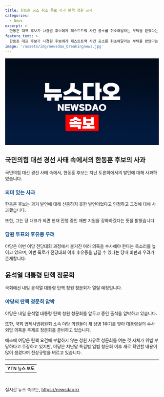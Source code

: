 ```yaml
---
title: 한동훈 공소 취소 폭로 사과 탄핵 청원 공세
categories:
  - News
excerpt: >
  한동훈 대표 후보가 나경원 후보에게 패스트트랙 사건 공소를 취소해달라는 부탁을 받았다는 발언에 대해 사과했습니다. 야당은 윤석열 대통령 탄핵 청원 청문회를 앞두고 증인 출석을 압박하고 있습니다. 한동훈 후보는 사과문을 통해 발언이 신중하지 못한 것이었고, 재판 지원을 약속하며 논란을 해소하고자 했습니다. 하지만 이에 대한 비판과 우려가 여당 내에서도 커지고 있으며, 국회에서는 윤석열 대통령 탄핵 청원 청문회가 준비되어 있습니다.
feature_text: >
  한동훈 대표 후보가 나경원 후보에게 패스트트랙 사건 공소를 취소해달라는 부탁을 받았다는 발언에 대해 사과했습니다. 야당은 윤석열 대통령 탄핵 청원 청문회를 앞두고 증인 출석을 압박하고 있습니다. 한동훈 후보는 사과문을 통해 발언이 신중하지 못한 것이었고, 재판 지원을 약속하며 논란을 해소하고자 했습니다. 하지만 이에 대한 비판과 우려가 여당 내에서도 커지고 있으며, 국회에서는 윤석열 대통령 탄핵 청원 청문회가 준비되어 있습니다.
image: '/assets/img/newsdao_breakingnews.jpg'
---
```


<p><img src="/assets/img/newsdao_breakingnews.jpg" alt="bookingtag 속보" /></p>

<h2 data-ke-size="size26">국민의힘 대선 경선 사태 속에서의 한동훈 후보의 사과</h2>

<p data-ke-size="size16">국민의힘 대선 경선 사태 속에서, 한동훈 후보는 지난 토론회에서의 발언에 대해 사과하였습니다.</p>

<h3><b><span style="color: #1a5490;">의미 있는 사과</span></b></h3>

<p data-ke-size="size16">한동훈 후보는 과거 발언에 대해 신중하지 못한 발언이었다고 인정하고 그것에 대해 사과했습니다.</p>

<p data-ke-size="size16">또한, 그는 당 대표가 되면 현재 진행 중인 재판 지원을 강화하겠다는 뜻을 밝혔습니다.</p>

<h3><b><span style="color: #1a5490;">당원 투표와 후유증 우려 </span></b></h3>

<p data-ke-size="size16">야당은 이번 여당 전당대회 과정에서 불거진 여러 의혹을 수사해야 한다는 목소리를 높이고 있으며, 이번 폭로가 전당대회 이후 후유증을 남길 수 있다는 당내 비판과 우려가 존재합니다.</p>

<h2 data-ke-size="size26">윤석열 대통령 탄핵 청문회</h2>

<p data-ke-size="size16">국회에선 내일 윤석열 대통령 탄핵 청원 청문회가 열릴 예정입니다.</p>

<h3><b><span style="color: #1a5490;">야당의 탄핵 청문회 압박</span></b></h3>

<p data-ke-size="size16">야당은 내일 윤석열 대통령 탄핵 청원 청문회를 앞두고 증인 출석을 압박하고 있습니다.</p>

<p data-ke-size="size16">또한, 국회 법제사법위원회 소속 야당 의원들이 채 상병 1주기를 맞아 대통령실의 수사 외압 의혹을 주제로 청문회를 준비하고 있습니다.</p>

<p data-ke-size="size16">애초에 여당은 탄핵 요건에 부합하지 않는 청원 사유로 청문회를 여는 것 자체가 위법 부당하다고 주장하고 있지만, 야당은 지난달 특검법 입법 청문회 이후 새로 확인할 내용이 많이 생겼다며 진상규명을 벼르고 있습니다.</p>

<hr>

<table>
  <tbody>
    <tr>
      <td style="text-align: center; height: 17px;"><b>YTN 뉴스 보도</b></td>
    </tr>
  </tbody>
</table>

<p data-ke-size="size16">&nbsp;</p>
실시간 뉴스 속보는, <a href="https://newsdao.kr" rel="dofollow">https://newsdao.kr</a>


